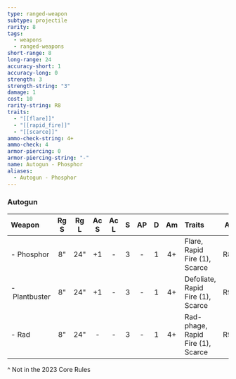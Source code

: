 ```yaml
---
type: ranged-weapon
subtype: projectile
rarity: 8
tags:
  - weapons
  - ranged-weapons
short-range: 8
long-range: 24
accuracy-short: 1
accuracy-long: 0
strength: 3
strength-string: "3"
damage: 1
cost: 10
rarity-string: R8
traits:
  - "[[flare]]"
  - "[[rapid_fire]]"
  - "[[scarce]]"
ammo-check-string: 4+
ammo-check: 4
armor-piercing: 0
armor-piercing-string: "-"
name: Autogun - Phosphor
aliases:
  - Autogun - Phosphor
---
```



### Autogun

| Weapon             | Rg S | Rg L | Ac S | Ac L |  S  | AP  |  D  | Am  | Traits                                                                                                                                                                                         | AL  | Cost |
| :----------------- | :--: | :--: | :--: | :--: | :-: | :-: | :-: | :-: | :--------------------------------------------------------------------------------------------------------------------------------------------------------------------------------------------- | :-: | :--: |
| - Phosphor         |  8"  | 24"  |  +1  |  -   |  3  |  -  |  1  | 4+  | <Tooltip type="traits" content="flare">Flare</Tooltip>, <Tooltip type="traits" content="rapid-fire">Rapid Fire (1)</Tooltip>, <Tooltip type="traits" content="scarce">Scarce</Tooltip>         | R8^ |  10  |
| -&nbsp;Plantbuster |  8"  | 24"  |  +1  |  -   |  3  |  -  |  1  | 4+  | <Tooltip type="traits" content="defoliate">Defoliate</Tooltip>, <Tooltip type="traits" content="rapid-fire">Rapid Fire (1)</Tooltip>, <Tooltip type="traits" content="scarce">Scarce</Tooltip> | R9^ |  15  |
| - Rad              |  8"  | 24"  |  -   |  -   |  3  |  -  |  1  | 4+  | <Tooltip type="traits" content="rad-phage">Rad-phage</Tooltip>, <Tooltip type="traits" content="rapid-fire">Rapid Fire (1)</Tooltip>, <Tooltip type="traits" content="scarce">Scarce</Tooltip> | R9^ |  20  |

^ Not in the 2023 Core Rules